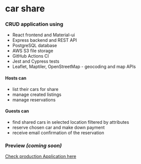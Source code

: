 # car share

### CRUD application using 
- React frontend and Material-ui
- Express backend and REST API
- PostgreSQL database
- AWS S3 file storage
- GitHub Actions CI
- Jest and Cypress tests
- Leaflet, Maptiler, OpenStreetMap - geocoding and map APIs

#### Hosts can
- list their cars for share
- manage created listings
- manage reservations

#### Guests can  
- find shared cars in selected location filtered by attributes
- reserve chosen car and make down payment
- receive email confirmation of the reservation

### Preview *(coming soon)*

[Check production Application here](https://p2p-car-sharing.herokuapp.com/)